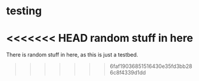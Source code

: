 # testing
<<<<<<< HEAD
random stuff in here
=======
There is random stuff in here, as this is just a testbed.
>>>>>>> 6faf19036851516430e35fd3bb286c8f4339d1dd
